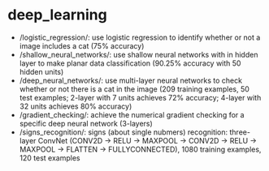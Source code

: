 # deep_learning
* /logistic_regression/: use logistic regression to identify whether or not a image includes a cat (75% accuracy)
* /shallow_neural_networks/: use shallow neural networks with in hidden layer to make planar data classification (90.25% accuracy with 50 hidden units)
* /deep_neural_networks/: use multi-layer neural networks to check whether or not there is a cat in the image (209 training examples, 50 test examples; 2-layer with 7 units achieves 72% accuracy; 4-layer with 32 units achieves 80% accuracy)
* /gradient_checking/: achieve the numerical gradient checking for a specific deep neural network (3-layers)
* /signs_recognition/: signs (about single nubmers) recognition: three-layer ConvNet (CONV2D -> RELU -> MAXPOOL -> CONV2D -> RELU -> MAXPOOL -> FLATTEN -> FULLYCONNECTED), 1080 training examples, 120 test examples
